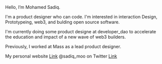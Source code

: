 <!-- ## Hi there <img src="https://camo.githubusercontent.com/e8e7b06ecf583bc040eb60e44eb5b8e0ecc5421320a92929ce21522dbc34c891/68747470733a2f2f6d656469612e67697068792e636f6d2f6d656469612f6876524a434c467a6361737252346961377a2f67697068792e676966"  width="30" >

 -->
 Hello, I’m Mohamed Sadiq.

I'm a product designer who can code. I'm interested in interaction Design, Prototypeing, web3, and bulding open source software.

I'm currently doing some product designe at developer_dao to accelerate the education and impact of a new wave of web3 builders.

Previously, I worked at Mass as a lead product designer.


My personal website [Link](https://serene-bassi-ee5cea.netlify.app/)
@sadiq_moo on Twitter [Link](https://twitter.com/sadiq_moo)
